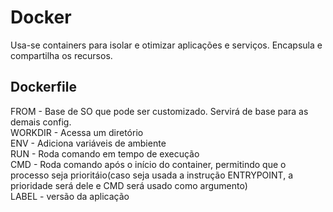 # Docker

Usa-se containers para isolar e otimizar aplicações e serviços. 
Encapsula e compartilha os recursos.

## Dockerfile
FROM - Base de SO que pode ser customizado. Servirá de base para as demais config.\
WORKDIR - Acessa um diretório\
ENV - Adiciona variáveis de ambiente\
RUN - Roda comando em tempo de execução\
CMD - Roda comando após o início do container, permitindo que o processo seja prioritáio(caso seja usada a instrução ENTRYPOINT, a prioridade será dele e CMD será usado como argumento)\
LABEL - versão da aplicação



